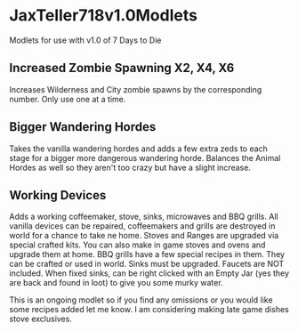 # JaxTeller718v1.0Modlets
Modlets for use with v1.0 of 7 Days to Die

## **Increased Zombie Spawning X2, X4, X6**

Increases Wilderness and City zombie spawns by the corresponding number. Only use one at a time.

## **Bigger Wandering Hordes**

Takes the vanilla wandering hordes and adds a few extra zeds to each stage for a bigger more dangerous wandering horde. Balances the Animal Hordes as well so they aren't too crazy but have a slight increase.


## **Working Devices**

Adds a working coffeemaker, stove, sinks, microwaves and BBQ grills. All vanilla devices can be repaired, coffeemakers and grills are destroyed in world for a chance to take ne home. Stoves and Ranges are upgraded via special crafted kits. You can also make in game stoves and ovens and upgrade them at home. BBQ grills have a few special recipes in them. They can be crafted or used in world. Sinks must be upgraded. Faucets are NOT included. When fixed sinks, can be right clicked with an Empty Jar (yes they are back and found in loot) to give you some murky water.

This is an ongoing modlet so if you find any omissions or you would like some recipes added let me know. I am considering making late game dishes stove exclusives. 
